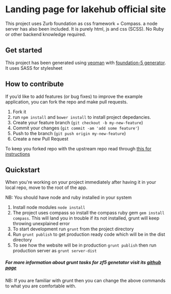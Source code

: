 # Landing page for lakehub official site 

This project uses Zurb foundation as css framework + Compass. a node server has
also been included. It is purely html, js and css (SCSS). No Ruby or other backend
knowledge required.


## Get started

This project has been generated using [yeoman](http://yeoman.io) with [foundation-5 generator](https://github.com/juliancwirko/generator-zf5). It uses SASS for stylesheet


## How to contribute
If you’d like to add features (or bug fixes) to improve the example application, you can fork the repo and make pull requests.

1. Fork it
2. run `npm install` and `bower install` to install project depedancies.
3. Create your feature branch (`git checkout -b my-new-feature`)
4. Commit your changes (`git commit -am 'add some feature'`)
5. Push to the branch (`git push origin my-new-feature`)
6. Create a new Pull Request

To keep you forked repo with the upstream repo read through [this for
instructions](http://2buntu.com/articles/1459/keeping-your-forked-repo-synced-with-the-upstream-source/)

## Quickstart

When you're working on your project immediately after having it in your
local repo, move to the root of the app.

NB: You should have node and ruby installed in your system

1. Install node modules `node install`
2. The project uses compass so install the compass ruby gem `gem install compass`. This will land you in trouble if its not installed, grunt will keep throwing unexplained error
3. To start development run `grunt` from the project directory
4. Run `grunt publish` to get production ready code which will be in the dist
         directory
5. To see how the website will be in production `grunt publish` then run
         production server as `grunt server-dist`


##### For more information about grunt tasks for zf5 genetator visit its [github page](https://github.com/juliancwirko/generator-zf5)

NB: If you are familiar with grunt then you can change the above commands to
what you are comfortable with.

